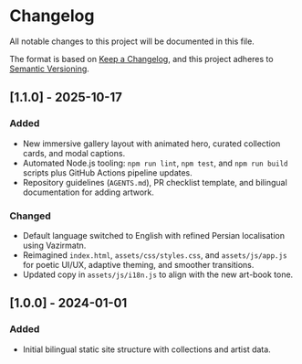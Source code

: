 # Changelog

All notable changes to this project will be documented in this file.

The format is based on [Keep a Changelog](https://keepachangelog.com/en/1.1.0/), and this project adheres to [Semantic Versioning](https://semver.org/spec/v2.0.0.html).

## [1.1.0] - 2025-10-17
### Added
- New immersive gallery layout with animated hero, curated collection cards, and modal captions.
- Automated Node.js tooling: `npm run lint`, `npm test`, and `npm run build` scripts plus GitHub Actions pipeline updates.
- Repository guidelines (`AGENTS.md`), PR checklist template, and bilingual documentation for adding artwork.

### Changed
- Default language switched to English with refined Persian localisation using Vazirmatn.
- Reimagined `index.html`, `assets/css/styles.css`, and `assets/js/app.js` for poetic UI/UX, adaptive theming, and smoother transitions.
- Updated copy in `assets/js/i18n.js` to align with the new art-book tone.

## [1.0.0] - 2024-01-01
### Added
- Initial bilingual static site structure with collections and artist data.
